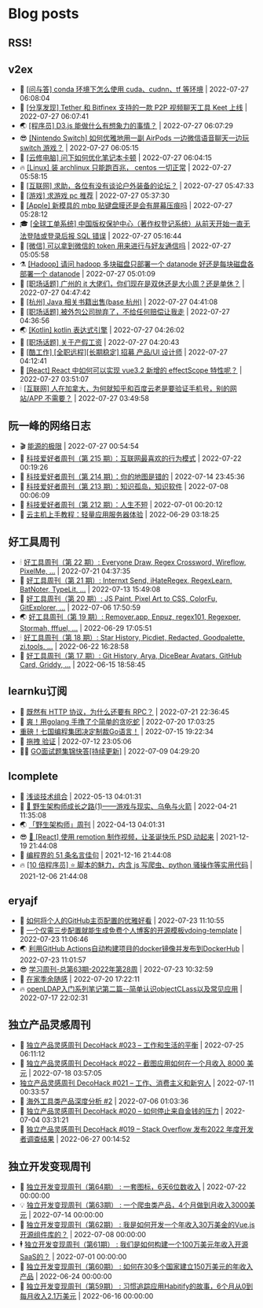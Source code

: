 # Blog posts
## RSS!



## v2ex

<!-- v2ex:START  -->
- 🫶 [[问与答] conda 环境下怎么使用 cuda、cudnn、tf 等环境](https://www.v2ex.com/t/869014#reply0) | 2022-07-27 06:08:04 
- 🧰 [[分享发现] Tether 和 Bitfinex 支持的一款 P2P 视频聊天工具 Keet 上线](https://www.v2ex.com/t/869013#reply0) | 2022-07-27 06:07:41 
- 🌏 [[程序员] D3.js 能做什么有想象力的事情？](https://www.v2ex.com/t/869012#reply0) | 2022-07-27 06:07:29 
- 😎 [[Nintendo Switch] 如何优雅地用一副 AirPods 一边微信语音聊天一边玩 switch 游戏？](https://www.v2ex.com/t/869011#reply1) | 2022-07-27 06:05:15 
- 💂 [[云修电脑] 问下如何优化笔记本卡顿](https://www.v2ex.com/t/869010#reply0) | 2022-07-27 06:04:15 
- 🔥 [[Linux] 装 archlinux 只能跑百兆， centos 一切正常](https://www.v2ex.com/t/869009#reply0) | 2022-07-27 05:58:15 
- 🦅 [[互联网] 求助，各位有没有谈论户外装备的论坛？](https://www.v2ex.com/t/869008#reply0) | 2022-07-27 05:47:33 
- 🙉 [[游戏] 求游戏 pc 推荐](https://www.v2ex.com/t/869007#reply1) | 2022-07-27 05:37:30 
- 💫 [[Apple] 新模具的 mbp 贴键盘膜还是会有屏幕压痕吗](https://www.v2ex.com/t/869005#reply4) | 2022-07-27 05:28:12 
- 🎓 [[全球工单系统] 中国版权保护中心（著作权登记系统）从前天开始一直无法登陆或登录后报 SQL 错误](https://www.v2ex.com/t/869002#reply2) | 2022-07-27 05:16:44 
- 🗽 [[微信] 可以拿到微信的 token 用来进行与好友通信吗](https://www.v2ex.com/t/869000#reply3) | 2022-07-27 05:05:58 
- ⚗️ [[Hadoop] 请问 hadoop 多块磁盘只部署一个 datanode 好还是每块磁盘各部署一个 datanode](https://www.v2ex.com/t/868999#reply0) | 2022-07-27 05:01:09 
- 🦍 [[职场话题] 广州的 it 大佬们，你们现在是双休还是大小周？还是单休？](https://www.v2ex.com/t/868998#reply10) | 2022-07-27 04:47:42 
- 🤩 [[杭州] Java 相关书籍出售&lpar;base 杭州&rpar;](https://www.v2ex.com/t/868997#reply0) | 2022-07-27 04:41:08 
- 🙉 [[职场话题] 被外包公司抛弃了，不给任何赔偿让我走](https://www.v2ex.com/t/868995#reply0) | 2022-07-27 04:36:56 
- 🌏 [[Kotlin] kotlin 表达式引擎](https://www.v2ex.com/t/868993#reply0) | 2022-07-27 04:26:02 
- 🐘 [[职场话题] 关于产假工资](https://www.v2ex.com/t/868990#reply7) | 2022-07-27 04:20:43 
- 🧰 [[酷工作] [全职远程][长期稳定] 招募 产品/UI 设计师](https://www.v2ex.com/t/868989#reply0) | 2022-07-27 04:12:41 
- 💃 [[React] React 中如何可以实现 vue3.2 新增的 effectScope 特性呢？](https://www.v2ex.com/t/868986#reply3) | 2022-07-27 03:51:07 
- 🕯 [[互联网] 人在加拿大，为何就知乎和百度云老是要验证手机号，别的网站/APP 不需要？](https://www.v2ex.com/t/868985#reply4) | 2022-07-27 03:49:58 <!-- v2ex:END -->

## 阮一峰的网络日志

<!-- ruanyf:START -->
- 🎬 [能源的极限](http://www.ruanyifeng.com/blog/2022/07/energy-consumption.html) | 2022-07-27 00:54:54 
- 💄 [科技爱好者周刊（第 215 期）：互联网最喜欢的行为模式](http://www.ruanyifeng.com/blog/2022/07/weekly-issue-215.html) | 2022-07-22 00:19:26 
- 🐎 [科技爱好者周刊（第 214 期）：你的地图是错的](http://www.ruanyifeng.com/blog/2022/07/weekly-issue-214.html) | 2022-07-14 23:45:36 
- 🤔 [科技爱好者周刊（第 213 期）：知识孤岛，知识软件](http://www.ruanyifeng.com/blog/2022/07/weekly-issue-213.html) | 2022-07-08 00:06:09 
- 🧠 [科技爱好者周刊（第 212 期）：人生不短](http://www.ruanyifeng.com/blog/2022/07/weekly-issue-212.html) | 2022-07-01 00:20:12 
- 🎃 [云主机上手教程：轻量应用服务器体验](http://www.ruanyifeng.com/blog/2022/06/cloud-server-getting-started-tutorial.html) | 2022-06-29 03:18:25 <!-- ruanyf:END -->

## 好工具周刊

<!-- bestxtools:START -->
- 🕯 [好工具周刊（第 22 期）: Everyone Draw, Regex Cross­word, Wireflow, PixelMe, ...](https://discuss-cn.bestxtools.com/d/60/1) | 2022-07-21 04:37:35 
- 🦩 [好工具周刊（第 21 期）: Internxt Send, iHateRegex, RegexLearn, BatNoter, TypeLit, ...](https://discuss-cn.bestxtools.com/d/58/1) | 2022-07-13 15:49:08 
- 🦄 [好工具周刊（第 20 期）: JS Paint, Pixel Art to CSS, ColorFu, GitExplorer, ...](https://discuss-cn.bestxtools.com/d/57/1) | 2022-07-06 17:50:59 
- 🌏 [好工具周刊（第 19 期）: Remover.app, Enpuz, regex101, Regexper, Stormah, fffuel, ...](https://discuss-cn.bestxtools.com/d/56/1) | 2022-06-29 17:05:51 
- 🕯 [好工具周刊（第 18 期）: Star History, Picdiet, Redacted, Goodpalette, zi.tools, ...](https://discuss-cn.bestxtools.com/d/47/1) | 2022-06-22 16:28:58 
- 📝 [好工具周刊（第 17 期）: Git History, Arya, DiceBear Avatars, GitHub Card, Griddy, ...](https://discuss-cn.bestxtools.com/d/43/1) | 2022-06-15 18:58:45 <!-- bestxtools:END -->


## learnku订阅

<!-- learnku:START -->
- 🦅 [既然有 HTTP 协议，为什么还要有 RPC？](https://learnku.com/laravel/t/69972) | 2022-07-21 22:36:45 
- 🦅 [爽！用golang 手撸了个简单的贪吃蛇](https://learnku.com/articles/69912) | 2022-07-20 17:03:25 
-  [重磅！七国编程集团决定制裁Go语言！](https://learnku.com/articles/69766) | 2022-07-15 19:22:34 
- 🌈 [拖拽 验证](https://learnku.com/articles/69652) | 2022-07-12 23:05:06 
- 🧑‍🏫 [GO面试题集锦快答[持续更新]](https://learnku.com/articles/69250) | 2022-07-09 04:29:20 <!-- learnku:END -->



## lcomplete

<!-- lcomplete:START -->
- 🫶 [浅谈技术组合](http://codelc.com/post/essay/%E6%B5%85%E8%B0%88%E6%8A%80%E6%9C%AF%E7%BB%84%E5%90%88/) | 2022-05-13 04:01:31 
- 🧰 [🐒 野生架构师成长之路&lpar;1&rpar;——游戏与现实、乌龟与火箭](http://codelc.com/post/growup/s01/) | 2022-04-21 11:35:08 
- 🌏 [「野生架构师」周刊](http://codelc.com/post/essay/%E9%87%8E%E7%94%9F%E6%9E%B6%E6%9E%84%E5%B8%88%E5%91%A8%E5%88%8A%E4%BB%8B%E7%BB%8D/) | 2022-04-13 04:01:31 
- 😎 [🎄 [React] 使用 remotion 制作视频，让圣诞快乐 PSD 动起来](http://codelc.com/post/dev/js/remotion/) | 2021-12-19 21:44:08 
- 💂 [编程界的 51 条名言佳句](http://codelc.com/post/dev/thinking/quotes/) | 2021-12-16 21:44:08 
- 🔥 [[10 倍程序员] ⭐ 脚本的魅力，内含 js 写爬虫、python 骚操作等实用代码](http://codelc.com/post/dev/10x/script/) | 2021-12-06 21:44:08 <!-- lcomplete:END -->

## eryajf

<!-- eryajf:START -->
- 🫶 [如何将个人的GitHub主页配置的优雅好看](https://wiki.eryajf.net/pages/d195b4/) | 2022-07-23 11:10:55 
- 🧰 [一个仅需三步配置就能生成免费个人博客的开源模板vdoing-template](https://wiki.eryajf.net/pages/48e307/) | 2022-07-23 11:06:46 
- 🌏 [利用GitHub Actions自动构建项目的docker镜像并发布到DockerHub](https://wiki.eryajf.net/pages/5baf0a/) | 2022-07-23 11:01:57 
- 😎 [学习周刊-总第63期-2022年第28周](https://wiki.eryajf.net/pages/d2ea2c/) | 2022-07-23 10:32:59 
- 💂 [在家季余随感](https://wiki.eryajf.net/pages/e36842/) | 2022-07-20 17:22:11 
- 🔥 [openLDAP入门系列笔记第二篇--简单认识objectCLass以及常见应用](https://wiki.eryajf.net/pages/ea10fa/) | 2022-07-17 22:02:31 <!-- eryajf:END -->



## 独立产品灵感周刊

<!-- DecoHack:START -->
- 🦣 [独立产品灵感周刊 DecoHack #023 – 工作和生活的平衡](https://www.decohack.com/Post/802) | 2022-07-25 06:11:12 
- 🤡 [独立产品灵感周刊 DecoHack #022 – 截图应用如何在一个月收入 8000 美元](https://www.decohack.com/Post/774) | 2022-07-18 03:57:05 
-  [独立产品灵感周刊 DecoHack #021 – 工作、消费主义和新穷人](https://www.decohack.com/Post/753) | 2022-07-11 00:33:57 
- 🐲 [海外工具类产品深度分析 #2](https://www.decohack.com/Post/746) | 2022-07-06 01:03:36 
- 🦅 [独立产品灵感周刊 DecoHack #020 – 如何停止来自金钱的压力](https://www.decohack.com/Post/728) | 2022-07-04 03:31:21 
- 🧰 [独立产品灵感周刊 DecoHack #019 – Stack Overflow 发布2022 年度开发者调查结果](https://www.decohack.com/Post/699) | 2022-06-27 00:14:52 <!-- DecoHack:END -->

## 独立开发变现周刊

<!-- easyindie:START -->
- 💂 [独立开发变现周刊（第64期） : 一套图标，6天6位数收入](https://www.ezindie.com/weekly/issue-64) | 2022-07-22 00:00:00 
- 💡 [独立开发变现周刊（第63期） : 一个爬虫类产品，4个月做到月收入3000美元](https://www.ezindie.com/weekly/issue-63) | 2022-07-14 00:00:00 
- 🌋 [独立开发变现周刊（第62期） : 我是如何开发一个年收入30万美金的Vue.js开源组件库的？](https://www.ezindie.com/weekly/issue-62) | 2022-07-08 00:00:00 
- 🕴 [独立开发变现周刊（第61期） : 我们是如何构建一个100万美元年收入开源SaaS的？](https://www.ezindie.com/weekly/issue-61) | 2022-07-01 00:00:00 
- 🎊 [独立开发变现周刊（第60期） : 如何在30多个国家建立150万美元的年收入产品](https://www.ezindie.com/weekly/issue-60) | 2022-06-24 00:00:00 
- 🤔 [独立开发变现周刊（第59期） : 习惯追踪应用Habitify的故事，6个月从0到每月收入2.1万美元](https://www.ezindie.com/weekly/issue-59) | 2022-06-16 00:00:00 <!-- easyindie:END -->



